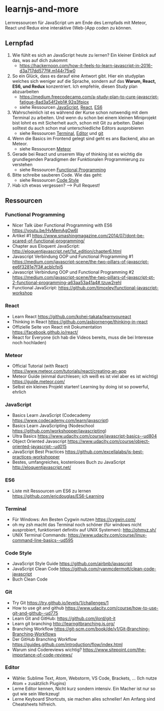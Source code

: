 # learnjs-and-more

Lernressourcen für JavaScript um am Ende des Lernpfads mit Meteor, React und Redux eine interaktive (Web-)App coden zu können.

## Lernpfad

1. Wie fühlt es sich an JavaScript heute zu lernen? Ein kleiner Einblick auf das, was auf dich zukommt
    * https://hackernoon.com/how-it-feels-to-learn-javascript-in-2016-d3a717dd577f#.m144r75w0
2. So ein Glück, dass es darauf eine Antwort gibt. Hier ein studyplan welches sich weniger auf die Sprache, sondern auf das **Warum, React, ES6, und Redux** konzentriert. Ich empfehle, diesen Study plan abzuarbeiten
    * https://medium.freecodecamp.com/a-study-plan-to-cure-javascript-fatigue-8ad3a54f2eb1#.92q3fpiox
    * siehe Ressourcen [JavaScript](#javascript), [React](#react), [ES6](#es6)
3. Wahrscheinlich ist es während der Kurse schon notwendig mit dem Terminal zu arbeiten. Und wenn du schon bei einem kleinen Miniprojekt bist lohnt es mit Sicherheit auch, schon mit Git zu arbeiten. Dabei solltest du auch schon mal unterschiedliche Editors ausprobieren
    * siehe Ressourcen [Terminal](#terminal), [Editor](#editor) und [git](#git)
4. Wenn die Basics im Frontend gelegt sind geht es ans Backend, also an Meteor.
    * siehe Ressourcen [Meteor](#meteor)
5. Gerade bei React und unserem Way of thinking ist es wichtig die grundlegenden Paradigmen der Funktionalen Programmierung zu verstehen
    * siehe Ressourcen [Functional Programming](#functional-programming)
6. Bitte schreibe sauberen Code. Wie das geht:
    * siehe Ressourcen [Code Style](#code-style)
7. Hab ich etwas vergessen? --> Pull Request!

## Ressourcen

### Functional Programming
* Nicer Talk über Functional Programming with ES6 https://youtu.be/HvMemAgOw6I
* Artikel #1 https://www.smashingmagazine.com/2014/07/dont-be-scared-of-functional-programming/
* Chapter aus Eloquent JavaScript: http://eloquentjavascript.net/1st_edition/chapter6.html
* Javascript Verbindung OOP und Functional Programming #1 https://medium.com/javascript-scene/the-two-pillars-of-javascript-ee6f3281e7f3#.acblcfpj5
* Javascript Verbindung OOP und Functional Programming #2 https://medium.com/javascript-scene/the-two-pillars-of-javascript-pt-2-functional-programming-a63aa53a41a4#.tzuw2rehl
* Functional JavaScript: https://github.com/timoxley/functional-javascript-workshop

### React
* Learn React https://github.com/kohei-takata/learnyoureact
* Thinking in React https://github.com/asbjornenge/thinking-in-react
* Offizielle Seite von React mit Dokumentation https://facebook.github.io/react/
* React for Everyone (ich hab die Videos bereits, muss die bei Interesse noch hochladen)

### Meteor
* Official Tutorial (with React) https://www.meteor.com/tutorials/react/creating-an-app
* Meteor Guide (einmal durchlesen; ich weiß es ist viel aber es ist wichtig) https://guide.meteor.com/
* Selbst ein kleines Projekt starten! Learning by doing ist so powerful, ehrlich

### JavaScript
* Basics Learn JavaScript (Codecademy https://www.codecademy.com/learn/javascript)
* Basics Learn JavaScripting (Nodeschool https://github.com/workshopper/javascripting)
* Ultra Basics https://www.udacity.com/course/javascript-basics--ud804
* Object Oriented Javascript https://www.udacity.com/course/object-oriented-javascript--ud015
* JavaScript Best Practices https://github.com/excellalabs/js-best-practices-workshopper
* Bestes, umfangreiches, kostenloses Buch zu JavaScript http://eloquentjavascript.net/

### ES6
* Liste mit Ressourcen um ES6 zu lernen https://github.com/ericdouglas/ES6-Learning

### Terminal
* Für Windows: Am Besten Cygwin nutzen https://cygwin.com/
* oh my zsh macht das Terminal noch schöner (für windows nicht ausprobiert, funktioniert definitiv auf UNIX Systemen): http://ohmyz.sh/
* UNIX Terminal Commands: https://www.udacity.com/course/linux-command-line-basics--ud595

### Code Style
* JavaScript Style Guide https://github.com/airbnb/javascript
* JavaScript Clean Code https://github.com/ryanmcdermott/clean-code-javascript
* Buch Clean Code

### Git
* Try Git https://try.github.io/levels/1/challenges/1
* How to use git and github https://www.udacity.com/course/how-to-use-git-and-github--ud775
* Learn Git and GitHub: https://github.com/jlord/git-it
* Learn git branching http://learngitbranching.js.org/
* Branching Workflow https://git-scm.com/book/de/v1/Git-Branching-Branching-Workflows
* Der GitHub Branching Workflow https://guides.github.com/introduction/flow/index.html
* Warum sind Codereviews wichtig? https://www.sitepoint.com/the-importance-of-code-reviews/

### Editor
* Wähle: Sublime Text, Atom, Webstorm, VS Code, Brackets, … (Ich nutze Atom + zusätzlich Plugins)
* Lerne Editor kennen, Nicht kurz sondern intensiv. Ein Macher ist nur so gut wie sein Werkzeug!
* Lerne Keyboard Shortcuts, sie machen alles schneller! Am Anfang sind Cheatsheets hilfreich.
